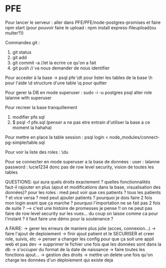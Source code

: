 # PFE


Pour lancer le serveur :
aller dans PFE/PFE/node-postgres-promises et faire npm start
(pour pouvoir faire le upload : npm install express-fileupload(ou multer?))


Commandes git :
1. git status
2. git add <les nouveaux fichiers>
3. git commit -a //et la ecrire ce qu'on a fait
4. git push // va nous demander de nous identifier


Pour acceder à la base -> psql pfe
\dt pour lister les tables de la base
\h pour l'aide
\d <table> structure d'une table
\q pour quitter

Pour gerer la DB en mode superuser :
sudo -i -u postgres
psql
alter role lalanne with superuser

Pour recreer la base tranquillement
1. modifier pfe.sql
2. $ psql -f pfe.sql (penser a ne pas etre entrain d'utiliser la base a ce moment la hahaha)

Pour mettre en place la table session :
psql login < node_modules/connect-pg-simple/table.sql

Pour voir la liste des roles :
\du

Pour se connecter en mode superuser a la base de données :
user : lalanne
password : lucie1234
donc pas de row level security, vision de toutes les tables


QUESTIONS:
qui aura quels droits exactement ?
quelles fonctionnalités faut-il rajouter en plus (ajout et modifications dans la base, visualisation des données)?
pour les roles : med peut voir que ces patients ? tous les patients ? et vice versa ?
med peut ajouter patients ?
pourquoi je dois faire 2 fois mon login avant que ça marche ?
pourquoi l'importation ne se fait pas 2 fois de suite ? --> c'est une histoire de promesses je pense !!
on ne peut pas faire de row level security sur les vues... du coup on laisse comme ca pour l'instant ?
il faut faire une démo pour la soutenance ?

A FAIRE:
-> gerer les erreurs de maniere plus jolie (acces, connexion...)
-> faire l'ajout de deploiement
-> finir ajout patient et le SECURISER et creer role, suivis, etc
-> penser a changer les config pour que ça soit une appli web et pas dev
-> supprimer le fichier une fois que les données sont dans la db
-> s'occuper du format de la date de naissance
-> faire toutes les fonctions ajout...
-> gestion des droits
-> mettre un delete une fois qu'on charge les données d'un déploiement qui existe deja
